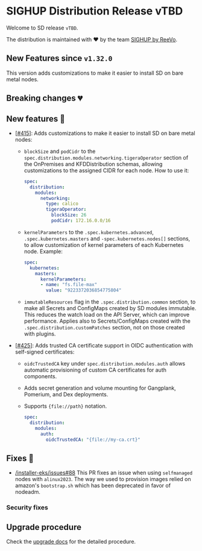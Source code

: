 # SIGHUP Distribution Release vTBD

Welcome to SD release `vTBD`.

The distribution is maintained with ❤️ by the team [SIGHUP by ReeVo](https://sighup.io/).

## New Features since `v1.32.0`

This version adds customizations to make it easier to install SD on bare metal nodes.

## Breaking changes 💔

## New features 🌟

- [[#415](https://github.com/sighupio/distribution/pull/415)]: Adds customizations to make it easier to install SD on bare metal nodes:
  - `blockSize` and `podCidr` to the `spec.distribution.modules.networking.tigeraOperator` section of the OnPremises and KFDDistribution schemas, allowing customizations to the assigned CIDR for each node.
  How to use it:

    ```yaml
    spec:
      distribution:
        modules:
          networking:
            type: calico
            tigeraOperator:
              blockSize: 26
              podCidr: 172.16.0.0/16
    ```

  - `kernelParameters` to the `.spec.kubernetes.advanced`, `.spec.kubernetes.masters` and `-spec.kubernetes.nodes[]` sections, to allow customization of kernel parameters of each Kubernetes node. Example:

    ```yaml
    spec:
      kubernetes:
        masters:
          kernelParameters:
          - name: "fs.file-max"
            value: "9223372036854775804"
    ```

  - `immutableResources` flag in the `.spec.distribution.common` section, to make all Secrets and ConfigMaps created by SD modules immutable. This reduces the watch load on the API Server, which can improve performance. Applies also to Secrets/ConfigMaps created with the `.spec.distribution.customPatches` section, not on those created with plugins.


- [[#425](https://github.com/sighupio/distribution/pull/425)]: Adds trusted CA certificate support in OIDC authentication with self-signed certificates:
  - `oidcTrustedCA` key under `spec.distribution.modules.auth` allows automatic provisioning of custom CA certificates for auth components.
  - Adds secret generation and volume mounting for Gangplank, Pomerium, and Dex deployments.
  - Supports `{file://path}` notation.

    ```yaml
    spec:
      distribution:
        modules:
          auth:
            oidcTrustedCA: "{file://my-ca.crt}"
    ```
## Fixes 🐞

- [/installer-eks/issues#88](https://github.com/sighupio/installer-eks/issues/88) This PR fixes an issue when using `selfmanaged` nodes with `alinux2023`. The way we used to provision images relied on amazon's `bootstrap.sh` which has been deprecated in favor of nodeadm.

### Security fixes

## Upgrade procedure

Check the [upgrade docs](https://docs.sighup.io/docs/installation/upgrades/) for the detailed procedure.
